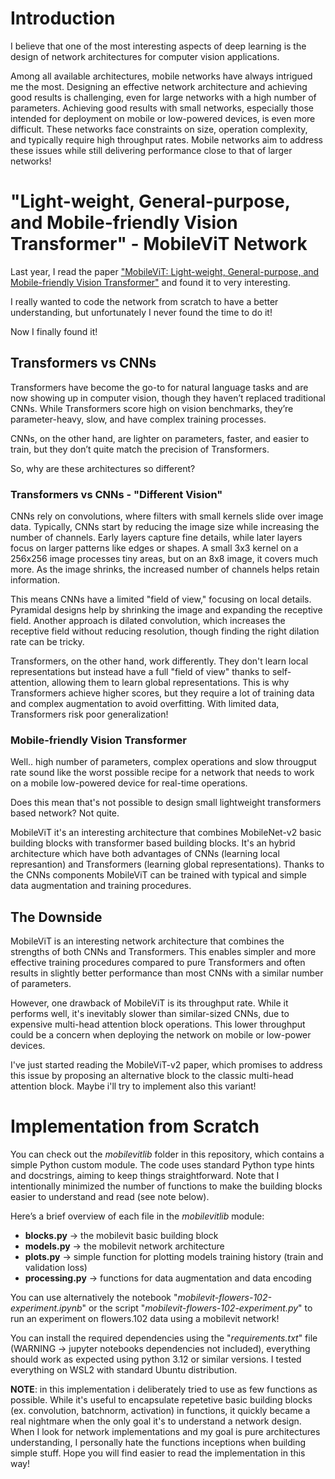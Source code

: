 # Introduction
I believe that one of the most interesting aspects of deep learning is the design of network architectures for computer vision applications.

Among all available architectures, mobile networks have always intrigued me the most. Designing an effective network architecture and achieving good results is challenging, even for large networks with a high number of parameters. Achieving good results with small networks, especially those intended for deployment on mobile or low-powered devices, is even more difficult. These networks face constraints on size, operation complexity, and typically require high throughput rates. Mobile networks aim to address these issues while still delivering performance close to that of larger networks!

# "Light-weight, General-purpose, and Mobile-friendly Vision Transformer" - MobileViT Network
Last year, I read the paper ["MobileViT: Light-weight, General-purpose, and Mobile-friendly Vision Transformer"](https://arxiv.org/pdf/2110.02178) and found it to very interesting.

I really wanted to code the network from scratch to have a better understanding, but unfortunately I never found the time to do it!

Now I finally found it!

## Transformers vs CNNs

Transformers have become the go-to for natural language tasks and are now showing up in computer vision, though they haven’t replaced traditional CNNs. While Transformers score high on vision benchmarks, they’re parameter-heavy, slow, and have complex training processes.

CNNs, on the other hand, are lighter on parameters, faster, and easier to train, but they don’t quite match the precision of Transformers.

So, why are these architectures so different?

### Transformers vs CNNs - "Different Vision"

CNNs rely on convolutions, where filters with small kernels slide over image data. Typically, CNNs start by reducing the image size while increasing the number of channels. Early layers capture fine details, while later layers focus on larger patterns like edges or shapes. A small 3x3 kernel on a 256x256 image processes tiny areas, but on an 8x8 image, it covers much more. As the image shrinks, the increased number of channels helps retain information.

This means CNNs have a limited "field of view," focusing on local details. Pyramidal designs help by shrinking the image and expanding the receptive field. Another approach is dilated convolution, which increases the receptive field without reducing resolution, though finding the right dilation rate can be tricky.

Transformers, on the other hand, work differently. They don't learn local representations but instead have a full "field of view" thanks to self-attention, allowing them to learn global representations. This is why Transformers achieve higher scores, but they require a lot of training data and complex augmentation to avoid overfitting. With limited data, Transformers risk poor generalization!

### Mobile-friendly Vision Transformer
Well.. high number of parameters, complex operations and slow througput rate sound like the worst possible recipe for a network that needs to work on a mobile low-powered device for real-time operations.

Does this mean that's not possible to design small lightweight transformers based network? Not quite.

MobileViT it's an interesting architecture that combines MobileNet-v2 basic building blocks with transformer based building blocks. It's an hybrid architecture which have both advantages of CNNs (learning local represantion) and Transformers (learning global representations). Thanks to the CNNs components MobileViT can be trained with typical and simple data augmentation and training procedures.

## The Downside
MobileViT is an interesting network architecture that combines the strengths of both CNNs and Transformers. This enables simpler and more effective training procedures compared to pure Transformers and often results in slightly better performance than most CNNs with a similar number of parameters.

However, one drawback of MobileViT is its throughput rate. While it performs well, it's inevitably slower than similar-sized CNNs, due to expensive multi-head attention block operations. This lower throughput could be a concern when deploying the network on mobile or low-power devices.

I've just started reading the MobileViT-v2 paper, which promises to address this issue by proposing an alternative block to the classic multi-head attention block. Maybe i'll try to implement also this variant!

# Implementation from Scratch
You can check out the *mobilevitlib* folder in this repository, which contains a simple Python custom module. The code uses standard Python type hints and docstrings, aiming to keep things straightforward. Note that I intentionally minimized the number of functions to make the building blocks easier to understand and read (see note below).

Here’s a brief overview of each file in the *mobilevitlib* module:
- **blocks.py** -> the mobilevit basic building block
- **models.py** -> the mobilevit network architecture
- **plots.py** -> simple function for plotting models training history (train and validation loss)
- **processing.py** -> functions for data augmentation and data encoding

You can use alternatively the notebook "*mobilevit-flowers-102-experiment.ipynb*" or the script "*mobilevit-flowers-102-experiment.py*" to run an experiment on flowers.102 data using a mobilevit network!

You can install the required dependencies using the "*requirements.txt*" file (WARNING -> jupyter notebooks dependencies not included), everything should work as expected using python 3.12 or similar versions. I tested everything on WSL2 with standard Ubuntu distribution.

**NOTE**: in this implementation i deliberately tried to use as few functions as possible. While it's useful to encapsulate repetetive basic building blocks (ex. convolution, batchnorm, activation) in functions, it quickly became a real nightmare when the only goal it's to understand a network design. When I look for network implementations and my goal is pure architectures understanding, I personally hate the functions inceptions when building simple stuff. Hope you will find easier to read the implementation in this way!
